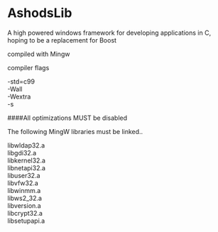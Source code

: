 # AshodsLib
A high powered windows framework for developing applications in C,
hoping to be a replacement for Boost

compiled with Mingw

compiler flags

-std=c99<br>
-Wall<br>
-Wextra<br>
-s<br>

####All optimizations MUST be disabled


The following MingW libraries must be linked..

libwldap32.a<br>
libgdi32.a<br>
libkernel32.a<br> 
libnetapi32.a<br>
libuser32.a<br>
libvfw32.a<br>
libwinmm.a<br>
libws2_32.a<br>
libversion.a<br>
libcrypt32.a<br>
libsetupapi.a<br>





